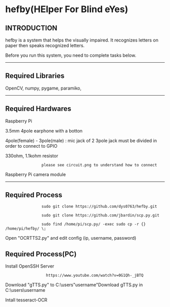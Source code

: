 # hefby(HElper For Blind eYes)

INTRODUCTION
---------------------------------

hefby is a system that helps the visually impaired. It recognizes letters on paper then speaks recognized letters.

Before you run this system, you need to complete tasks below.

--------------------------------

Required Libraries
--------

OpenCV, numpy, pygame, paramiko, 

--------------------------------

Required Hardwares
------

Raspberry Pi

3.5mm 4pole earphone with a botton

4pole(female) - 3pole(male) : mic jack of 2 3pole jack must be divided in order to connect to GPIO

330ohm, 1.1kohm resistor

                    please see circuit.png to understand how to connect

Raspberry Pi camera module

---------------------------------

Required Process
-----------

                    sudo git clone https://github.com/dys0763/hefby.git

                    sudo git clone https://github.com/jbardin/scp.py.git

                    sudo find /home/pi/scp.py/ -exec sudo cp -r {} /home/pi/hefby/ \;
                    
Open "OCRTTS2.py" and edit config (ip, username, password)
                  
                  
Required Process(PC)
-------------

Install OpenSSH Server 

                      https://www.youtube.com/watch?v=0G1Qh-_jBTQ
                      
Download "gTTS.py" to C:\users\"username"Download gTTS.py in C:\users\username

Intall tesseract-OCR
